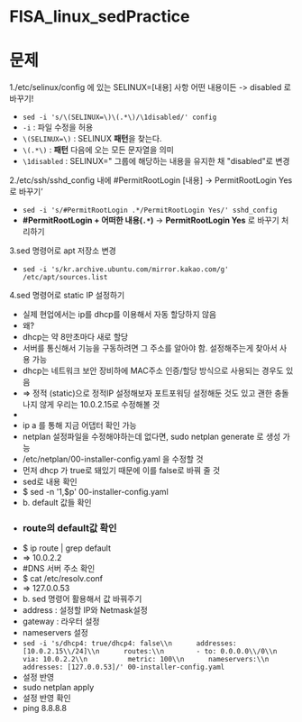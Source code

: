 # FISA_linux_sedPractice

# 문제
1./etc/selinux/config 에 있는 SELINUX=[내용] 사항 어떤 내용이든 -> disabled 로 바꾸기!
- `sed -i 's/\(SELINUX=\)\(.*\)/\1disabled/' config`
- `-i` : 파일 수정을 허용
- `\(SELINUX=\)` : SELINUX **패턴**을 찾는다.
- `\(.*\)` : **패턴** 다음에 오는 모든 문자열을 의미
- `\1disabled` : SELINUX=" 그룹에 해당하는 내용을 유지한 채 "disabled"로 변경

2./etc/ssh/sshd_config 내에 #PermitRootLogin [내용] → PermitRootLogin Yes 로 바꾸기’
 - `sed -i 's/#PermitRootLogin .*/PermitRootLogin Yes/' sshd_config`
 - **#PermitRootLogin + 어떠한 내용(`.*`)** → **PermitRootLogin Yes** 로 바꾸기 처리하기

3.sed 명령어로 apt 저장소 변경
 - `sed -i 's/kr.archive.ubuntu.com/mirror.kakao.com/g' /etc/apt/sources.list`
 
4.sed 명령어로 static IP 설정하기
 - 실제 현업에서는 ip를 dhcp를 이용해서 자동 할당하지 않음
 - 왜?
 - dhcp는 약 8만초마다 새로 할당
 - 서버를 통신해서 기능을 구동하려면 그 주소를 알아야 함. 설정해주는게 찾아서 사용 가능
 - dhcp는 네트워크 보안 장비하에 MAC주소 인증/할당 방식으로 사용되는 경우도 있음
 - ⇒ 정적 (static)으로 정적IP 설정해보자 포트포워딩 설정해둔 것도 있고 괜한 충돌 나지 않게 우리는 10.0.2.15로 수정해볼 것
 - </aside>
 - ip a 를 통해 지금 어댑터 확인 가능
 - netplan 설정파일을 수정해야하는데 없다면, sudo netplan generate 로 생성 가능
 - /etc/netplan/00-installer-config.yaml 을 수정할 것
 - 먼저 dhcp 가 true로 돼있기 때문에 이를 false로 바꿔 줄 것
 - sed로 내용 확인
 - $ sed -n '1,$p' 00-installer-config.yaml
 - b. default 값들 확인
 - ### route의 default값 확인
 - $ ip route | grep default
 - => 10.0.2.2
 - #DNS 서버 주소 확인
 - $ cat /etc/resolv.conf
 - => 127.0.0.53
 - b. sed 명령어 활용해서 값 바꿔주기
 - address : 설정할 IP와 Netmask설정
 - gateway : 라우터 설정
 - nameservers 설정
 - `sed -i 's/dhcp4: true/dhcp4: false\\n      addresses: [10.0.2.15\\/24]\\n      routes:\\n        - to: 0.0.0.0\\/0\\n          via: 10.0.2.2\\n          metric: 100\\n      nameservers:\\n        addresses: [127.0.0.53]/' 00-installer-config.yaml`
 - 설정 반영
 - sudo netplan apply
 - 설정 반영 확인
 - ping 8.8.8.8 
